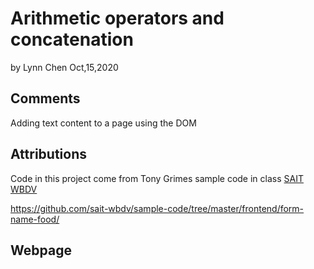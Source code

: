 # Arithmetic operators and concatenation

by  Lynn Chen     Oct,15,2020



## Comments

Adding text content to a page using the DOM 



## Attributions

Code in this project come from Tony Grimes sample code in class  [SAIT WBDV](https://sait-wbdv.github.io/) 

https://github.com/sait-wbdv/sample-code/tree/master/frontend/form-name-food/



## Webpage 